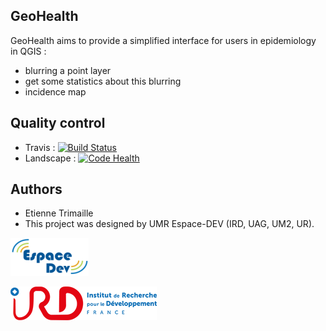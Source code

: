 ## GeoHealth

GeoHealth aims to provide a simplified interface for users in epidemiology in QGIS : 
 * blurring a point layer
 * get some statistics about this blurring
 * incidence map

## Quality control
 * Travis : [![Build Status](https://api.travis-ci.org/Gustry/GeoHealth.svg)](https://travis-ci.org/Gustry/GeoHealth)
 * Landscape : [![Code Health](https://landscape.io/github/Gustry/GeoHealth/master/landscape.svg?style=flat)](https://landscape.io/github/Gustry/GeoHealth/master)

## Authors
  * Etienne Trimaille
  * This project was designed by UMR Espace-DEV (IRD, UAG, UM2, UR).

![UMR Espace Dev Logo](https://github.com/Gustry/GeoHealth/blob/master/src/resources/espace-dev.png?raw=true "UMR Espace Dev Logo")

![IRD Logo](https://github.com/Gustry/GeoHealth/blob/master/src/resources/IRD-200.png?raw=true "IRD Logo")
  
